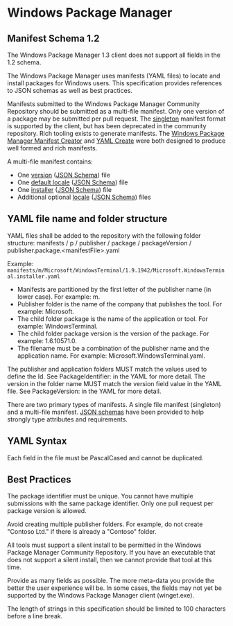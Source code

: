 [schemaFolder]:                             https://github.com/microsoft/winget-cli/tree/master/schemas/JSON/manifests/v1.2.0
[versionSchema]:                            https://github.com/microsoft/winget-cli/tree/master/schemas/JSON/manifests/v1.2.0/manifest.version.1.2.0.json
[defaultLocaleSchema]:                      https://github.com/microsoft/winget-cli/tree/master/schemas/JSON/manifests/v1.2.0/manifest.defaultLocale.1.2.0.json
[localeSchema]:                             https://github.com/microsoft/winget-cli/tree/master/schemas/JSON/manifests/v1.2.0/manifest.locale.1.2.0.json
[installerSchema]:                          https://github.com/microsoft/winget-cli/tree/master/schemas/JSON/manifests/v1.2.0/manifest.installer.1.2.0.json
[Windows Package Manager Manifest Creator]: https://github.com/microsoft/winget-create
[YAML Create]:                              https://github.com/microsoft/winget-pkgs/blob/master/Tools/YamlCreate.ps1

# Windows Package Manager

## Manifest Schema 1.2

The Windows Package Manager 1.3 client does not support all fields in the 1.2 schema.

The Windows Package Manager uses manifests (YAML files) to locate and install packages for Windows users. This specification provides references to JSON schemas as well as best practices.

Manifests submitted to the Windows Package Manager Community Repository should be submitted as a multi-file manifest. Only one version of a package may be submitted per pull request. The [singleton](singleton.md) manifest format is supported by the client, but has been deprecated in the community repository. Rich tooling exists to generate manifests. The [Windows Package Manager Manifest Creator] and [YAML Create] were both designed to produce well formed and rich manifests.

A multi-file manifest contains:
* One [version](version.md) ([JSON Schema][versionSchema]) file
* One [default locale](defaultLocale.md) ([JSON Schema][defaultLocaleSchema]) file
* One [installer](installer.md) ([JSON Schema][installerSchema]) file
* Additional optional [locale](locale.md) ([JSON Schema][localeSchema]) files

## YAML file name and folder structure
YAML files shall be added to the repository with the following folder structure:
manifests / p / publisher / package / packageVersion / publisher.package.&lt;manifestFile&gt;.yaml

Example:
`manifests/m/Microsoft/WindowsTerminal/1.9.1942/Microsoft.WindowsTerminal.installer.yaml`

* Manifests are partitioned by the first letter of the publisher name (in lower case). For example: m.
* Publisher folder is the name of the company that publishes the tool. For example: Microsoft.
* The child folder package is the name of the application or tool. For example: WindowsTerminal.
* The child folder package version is the version of the package. For example: 1.6.10571.0.
* The filename must be a combination of the publisher name and the application name. For example: Microsoft.WindowsTerminal.yaml.

The publisher and application folders MUST match the values used to define the Id. See PackageIdentifier: in the YAML for more detail.
The version in the folder name MUST match the version field value in the YAML file. See PackageVersion: in the YAML for more detail.

There are two primary types of manifests. A single file manifest (singleton) and a multi-file manifest.
[JSON schemas][schemaFolder] have been provided
to help strongly type attributes and requirements.

## YAML Syntax
Each field in the file must be PascalCased and cannot be duplicated.

## Best Practices
The package identifier must be unique. You cannot have multiple submissions with the same package identifier. Only one pull request per package version is allowed.

Avoid creating multiple publisher folders. For example, do not create "Contoso Ltd." if there is already a "Contoso" folder.

All tools must support a silent install to be permitted in the Windows Package Manager Community Repository. If you have an executable that does not support a silent install, then we cannot provide that tool at this time.

Provide as many fields as possible. The more meta-data you provide the better the user experience will be. In some cases, the fields may not yet be supported by the Windows Package Manager client (winget.exe).

The length of strings in this specification should be limited to 100 characters before a line break.
